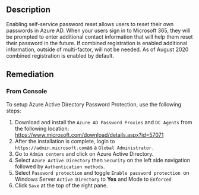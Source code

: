 ## Description

Enabling self-service password reset allows users to reset their own passwords in Azure AD. When your users sign in to Microsoft 365, they will be prompted to enter additional contact information that will help them reset their password in the future. If combined registration is enabled additional information, outside of multi-factor, will not be needed. As of August 2020 combined registration is enabled by default.


## Remediation

### From Console

To setup Azure Active Directory Password Protection, use the following steps:

1. Download and install the `Azure AD Password Proxies` and `DC Agents` from the following location: https://www.microsoft.com/download/details.aspx?id=57071
2. After the installation is complete, login to `https://admin.microsoft.com`as a `Global Administrator.`
3. Go to `Admin centers` and click on Azure Active Directory.
4. Select `Azure Active Directory` then `Security` on the left side navigation followed by `Authentication methods`.
5. Select `Password protection` and toggle `Enable password protection `on Windows Server `Active Directory` to **Yes** and Mode to `Enforced`
6. Click `Save` at the top of the right pane.